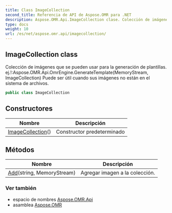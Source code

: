```yaml
---
title: Class ImageCollection
second_title: Referencia de API de Aspose.OMR para .NET
description: Aspose.OMR.Api.ImageCollection clase. Colección de imágenes que se pueden usar para la generación de plantillas. ej.Aspose.OMR.Api.OmrEngine.GenerateTemplateMemoryStream ImageCollection Puede ser útil cuando sus imágenes no están en el sistema de archivos.
type: docs
weight: 10
url: /es/net/aspose.omr.api/imagecollection/
---
```

## ImageCollection class

Colección de imágenes que se pueden usar para la generación de plantillas. ej.!:Aspose.OMR.Api.OmrEngine.GenerateTemplate(MemoryStream, ImageCollection) Puede ser útil cuando sus imágenes no están en el sistema de archivos.

```csharp
public class ImageCollection
```

## Constructores

| Nombre | Descripción |
| --- | --- |
| [ImageCollection](imagecollection/)() | Constructor predeterminado |

## Métodos

| Nombre | Descripción |
| --- | --- |
| [Add](../../aspose.omr.api/imagecollection/add/)(string, MemoryStream) | Agregar imagen a la colección. |

### Ver también

* espacio de nombres [Aspose.OMR.Api](../../aspose.omr.api/)
* asamblea [Aspose.OMR](../../)


